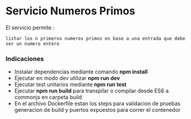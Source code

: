 # Servicio Numeros Primos

El servicio permite :

    listar los n primeros numeros primos en base a una entrada que debe ser un numero entero 

### Indicaciones 
- Instalar dependencias mediante comando **npm install**
- Ejecutar en modo dev utilizar **npm run dev**
- Ejecutar test unitarios mediante **npm run test**
- Ejecutar **npm run build** para transpilar o compilar desde ES6 a commonjs en carpeta build
- En el archivo Dockerfile estan los steps para validacion de pruebas generacion de build y puertos expuestos para correr el contenedor